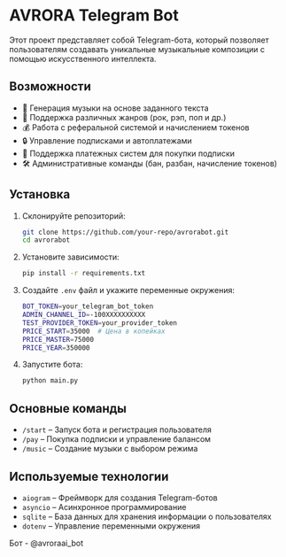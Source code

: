 # AVRORA Telegram Bot

Этот проект представляет собой Telegram-бота, который позволяет пользователям создавать уникальные музыкальные композиции с помощью искусственного интеллекта.

## Возможности
- 🎵 Генерация музыки на основе заданного текста
- 🎤 Поддержка различных жанров (рок, рэп, поп и др.)
- 💰 Работа с реферальной системой и начислением токенов
- 🔒 Управление подписками и автоплатежами
- 📩 Поддержка платежных систем для покупки подписки
- 🛠 Административные команды (бан, разбан, начисление токенов)

## Установка
1. Склонируйте репозиторий:
   ```sh
   git clone https://github.com/your-repo/avrorabot.git
   cd avrorabot
   ```
2. Установите зависимости:
   ```sh
   pip install -r requirements.txt
   ```
3. Создайте `.env` файл и укажите переменные окружения:
   ```sh
   BOT_TOKEN=your_telegram_bot_token
   ADMIN_CHANNEL_ID=-100XXXXXXXXXX
   TEST_PROVIDER_TOKEN=your_provider_token
   PRICE_START=35000  # Цена в копейках
   PRICE_MASTER=75000
   PRICE_YEAR=350000
   ```
4. Запустите бота:
   ```sh
   python main.py
   ```

## Основные команды
- `/start` – Запуск бота и регистрация пользователя
- `/pay` – Покупка подписки и управление балансом
- `/music` – Создание музыки с выбором режима

## Используемые технологии
- `aiogram` – Фреймворк для создания Telegram-ботов
- `asyncio` – Асинхронное программирование
- `sqlite` – База данных для хранения информации о пользователях
- `dotenv` – Управление переменными окружения

Бот - @avroraai_bot
